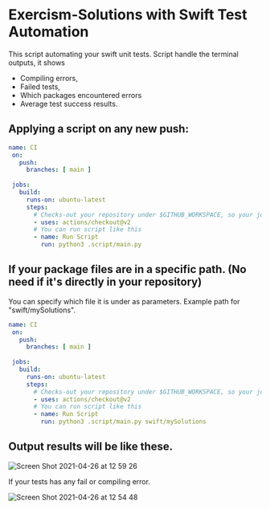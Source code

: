 # Exercism-Solutions with Swift Test Automation
 
This script automating your swift unit tests. 
Script handle the terminal outputs, it shows

- Compiling errors, 
- Failed tests, 
- Which packages encountered errors
- Average test success results.

## Applying a script on any new push:

```yml
name: CI
 on:
   push:
     branches: [ main ]
     
 jobs:
   build:
     runs-on: ubuntu-latest
     steps:
       # Checks-out your repository under $GITHUB_WORKSPACE, so your job can access it
       - uses: actions/checkout@v2
       # You can run script like this
       - name: Run Script
         run: python3 .script/main.py

```
## If your package files are in a specific path. (No need if it's directly in your repository)
You can specify which file it is under as parameters. Example path for "swift/mySolutions".
```yml
name: CI
 on:
   push:
     branches: [ main ]
     
 jobs:
   build:
     runs-on: ubuntu-latest
     steps:
       # Checks-out your repository under $GITHUB_WORKSPACE, so your job can access it
       - uses: actions/checkout@v2
       # You can run script like this
       - name: Run Script
         run: python3 .script/main.py swift/mySolutions

```

## Output results will be like these.

![Screen Shot 2021-04-26 at 12 59 26](https://user-images.githubusercontent.com/33103753/116068942-7cda0b80-a693-11eb-8f67-18b105f59794.png)

If your tests has any fail or compiling error.

![Screen Shot 2021-04-26 at 12 54 48](https://user-images.githubusercontent.com/33103753/116068923-764b9400-a693-11eb-84c7-6c8be1115cee.png)




